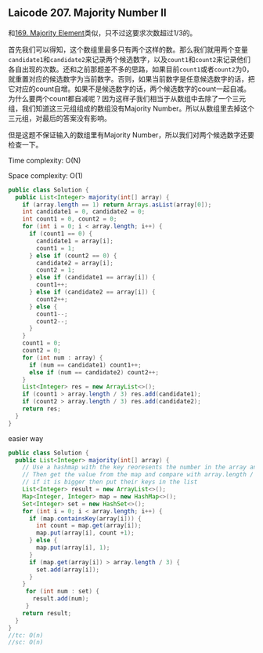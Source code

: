 ## Laicode 207. Majority Number II

和[169. Majority Element](169-Majority-Element.md)类似，只不过这要求次数超过1/3的。

首先我们可以得知，这个数组里最多只有两个这样的数。那么我们就用两个变量`candidate1`和`candidate2`来记录两个候选数字，以及`count1`和`count2`来记录他们各自出现的次数。还和之前那题差不多的思路，如果目前`count1`或者`count2`为0，就重置对应的候选数字为当前数字。否则，如果当前数字是任意候选数字的话，把它对应的count自增。如果不是候选数字的话，两个候选数字的count一起自减。为什么要两个count都自减呢？因为这样子我们相当于从数组中去除了一个三元组，我们知道这三元组组成的数组没有Majority Number。所以从数组里去掉这个三元组，对最后的答案没有影响。

但是这题不保证输入的数组里有Majority Number，所以我们对两个候选数字还要检查一下。

Time complexity: O(N)

Space complexity: O(1)

```java
public class Solution {
  public List<Integer> majority(int[] array) {
    if (array.length == 1) return Arrays.asList(array[0]);
    int candidate1 = 0, candidate2 = 0;
    int count1 = 0, count2 = 0;
    for (int i = 0; i < array.length; i++) {
      if (count1 == 0) {
        candidate1 = array[i];
        count1 = 1;
      } else if (count2 == 0) {
        candidate2 = array[i];
        count2 = 1;
      } else if (candidate1 == array[i]) {
        count1++;
      } else if (candidate2 == array[i]) {
        count2++;
      } else {
        count1--;
        count2--;
      }
    }
    count1 = 0;
    count2 = 0;
    for (int num : array) {
      if (num == candidate1) count1++;
      else if (num == candidate2) count2++;
    }
    List<Integer> res = new ArrayList<>();
    if (count1 > array.length / 3) res.add(candidate1);
    if (count2 > array.length / 3) res.add(candidate2);
    return res;
  }
}
```

easier way

```java
public class Solution {
  public List<Integer> majority(int[] array) {
    // Use a hashmap with the key reoresents the number in the array and value represents the occurence
    // Then get the value from the map and compare with array.length / 3, 
    // if it is bigger then put their keys in the list
    List<Integer> result = new ArrayList<>();
    Map<Integer, Integer> map = new HashMap<>();
    Set<Integer> set = new HashSet<>();
    for (int i = 0; i < array.length; i++) {
      if (map.containsKey(array[i])) {
        int count = map.get(array[i]);
        map.put(array[i], count +1);
      } else {
        map.put(array[i], 1);
      }
      if (map.get(array[i]) > array.length / 3) {
        set.add(array[i]);
      }
    }
     for (int num : set) {
       result.add(num);
     }
    return result;
  }
}
//tc: O(n)
//sc: O(n)

```

